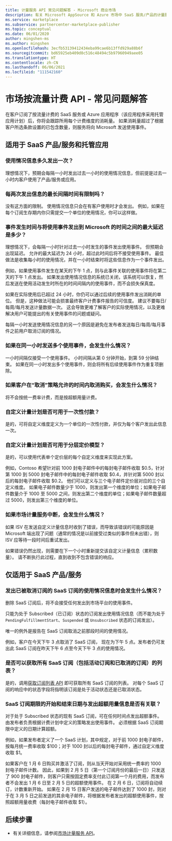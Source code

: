 ```yaml
---
title: 计量服务 API 常见问题解答 - Microsoft 商业市场
description: 有关 Microsoft AppSource 和 Azure 市场中 SaaS 服务/产品的计量服务 API 的常见问题解答。
ms.service: marketplace
ms.subservice: partnercenter-marketplace-publisher
ms.topic: conceptual
ms.date: 06/01/2020
author: mingshen-ms
ms.author: mingshen
ms.openlocfilehash: 3ecfb53139412434eba99cae6b13ffd929a88b6f
ms.sourcegitcommit: bd65925eb409d0c516c48494c5b97960949aee05
ms.translationtype: HT
ms.contentlocale: zh-CN
ms.lasthandoff: 06/06/2021
ms.locfileid: "111542160"
---
```

# <a name="marketplace-metered-billing-apis---faq"></a>市场按流量计费 API - 常见问题解答

在客户订阅了按流量计费的 SaaS 服务或 Azure 应用程序（该应用程序采用托管应用计划）后，你将会跟踪所用每个计费维度的消耗量。  如果消耗量超过了根据客户所选条款设置的已包含数量，则服务将向 Microsoft 发送使用事件。

## <a name="for-both-saas-offers-and-managed-apps"></a>适用于 SaaS 产品/服务和托管应用

### <a name="how-often-is-it-expected-to-emit-usage"></a>使用情况信息多久发出一次？

理想情况下，预期会每隔一小时发出过去一小时的使用情况信息，但前提是过去一小时内客户使用了产品/服务或应用。

### <a name="is-there-a-maximal-period-between-one-emission-and-the-next-one"></a>每两次发出信息的最长间隔时间有限制吗？

没有这方面的限制。 使用情况信息只会在有客户使用时才会发出。 例如，如果在每个订阅生存期内你只需提交一个单位的使用情况，你可以这样做。

### <a name="what-is-the-maximum-delay-between-the-time-an-event-occurs-and-the-time-a-usage-event-is-emitted-to-microsoft"></a>事件发生时间与将使用事件发出到 Microsoft 的时间之间的最大延迟是多少？

理想情况下，会每隔一小时针对过去一小时发生的事件发出使用事件。 但预期会出现延迟。 允许的最大延迟为 24 小时，超过此时间后将不接受使用事件。 最佳做法是收集每小时的使用情况，并在一小时结束时将这些信息作为一个事件发出。

例如，如果使用事件发生在某天的下午 1 点，则与此事件关联的使用事件将在第二天的下午 1 点发出。  如果发出使用情况信息的系统已关闭，该系统可以恢复，然后发送在使用活动发生时所在的时间间隔内的使用事件，而不会损失保真度。

如果在实际使用后已超过 24 小时，你仍可以通过后续的使用事件发出消耗的单位。  但是，这种做法可能会损害最终客户计费事件报告的可信度。  建议不要每日/每周/每月发送计量数据一次。  这会导致更难了解客户的实际使用情况，以及更难解决用户可能提出的有关使用事件的问题或疑问。

每隔一小时发送使用情况信息的另一个原因是避免在发布者发送每日/每周/每月事件之前用户取消订阅的情况。

### <a name="what-happens-when-you-send-more-than-one-usage-event-in-the-same-hour"></a>如果在同一小时发送多个使用事件，会发生什么情况？

一小时间隔仅接受一个使用事件。 小时间隔从第 0 分钟开始，到第 59 分钟结束。  如果在同一小时发出多个使用事件，则会将所有后续使用事件作为重复项删除。

### <a name="what-happens-when-the-customer-cancels-the-purchase-within-the-time-allowed-by-the-cancellation-policy"></a>如果客户在“取消”策略允许的时间内取消购买，会发生什么情况？

将不会按统一费率计费，而是按超额用量计费。

### <a name="can-custom-meter-plans-be-used-for-one-time-payments"></a>自定义计量计划是否可用于一次性付款？

是的，可将自定义维度定义为一个单位的一次性付款，并仅为每个客户发出此信息一次。

### <a name="can-custom-meter-plans-be-used-to-tiered-pricing-model"></a>自定义计量计划是否可用于分层定价模型？

是的，可以使用代表单个定价层的每个自定义维度来实现此方案。

例如，Contoso 希望针对前 1000 封电子邮件中的每封电子邮件收取 $0.5，针对第 1000 到 5000 封电子邮件中的每封电子邮件收取 $0.4，并针对第 5000 封以后的每封电子邮件收取 $0.2。 他们可以定义与三个电子邮件定价层对应的三个自定义维度。 如果电子邮件数量少于 1000，则发出第一个维度的单位；如果电子邮件数量介于 1000 至 5000 之间，则发出第二个维度的单位；如果电子邮件数量超过 5000，则发出第三个维度的单位。

### <a name="what-happens-if-the-marketplace-metering-service-has-an-outage"></a>如果市场计量服务中断，会发生什么情况？

如果 ISV 在发送自定义计量信息时收到了错误，而导致该错误的可能原因是 Microsoft 端出现了问题（通常的情况是以前接受过类似的事件但未出错），则 ISV 应等待一段时间后重试发出。

如果错误仍然出现，则需要在下一个小时重新提交该自定义计量信息（累积数量）。 请不断执行此过程，直到收到不包含错误的响应。

## <a name="for-saas-offers-only"></a>仅适用于 SaaS 产品/服务

### <a name="what-happens-when-you-emit-usage-for-a-saas-subscription-that-has-been-unsubscribed-already"></a>发出已被取消订阅的 SaaS 订阅的使用情况信息时会发生什么情况？

删除 SaaS 订阅后，将不会接受任何发出到市场平台的使用事件。

只能为处于 Subscribed（已订阅）状态的订阅发出使用情况信息（而不能为处于 `PendingFulfillmentStart`、`Suspended` 或 `Unsubscribed` 状态的订阅发出）。

唯一的例外是报告在 SaaS 订阅取消之前那段时间的使用情况。

例如，客户在今天下午 3 点取消了 SaaS 订阅， 现在为下午 5 点。发布者仍可发出此 SaaS 订阅在昨天下午 6 点至今天下午 3 点的使用情况。

### <a name="can-you-get-a-list-of-all-saas-subscriptions-including-active-and-unsubscribed-subscriptions"></a>是否可以获取所有 SaaS 订阅（包括活动订阅和已取消的订阅）的列表？

是的，调用[获取订阅列表 API](partner-center-portal/pc-saas-fulfillment-api-v2.md#subscription-apis) 即可获取所有 SaaS 订阅的列表。 对每个 SaaS 订阅的响应中的状态字段将指明该订阅是处于活动状态还是已取消状态。

### <a name="are-the-start-and-end-dates-of-saas-subscription-term-and-overage-usage-emission-connected"></a>SaaS 订阅期限的开始和结束日期与发出超额用量信息是否有关联？

对于处于 Subscribed 状态的现有 SaaS 订阅，可在任何时间点发出超额事件。 由发布者负责根据计费计划中定义的策略发出使用事件。 必须根据 SaaS 订阅期限中定义的日期计算超额。 

例如，如果发布者定义了一个 SaaS 计划，其中规定，对于前 1000 封电子邮件，按每月统一费率收取 $100；对于 1000 封以后的每封电子邮件，通过自定义维度收取 $1。

如果客户在 1 月 6 日购买并激活了订阅，则从当天开始对采用统一费率的 1000 封电子邮件计数。 因此，如果到 2 月 5 日（第一个订阅月份的最后一日）只发送了 900 封电子邮件，则客户只需按固定费率支付此订阅第一个月的费用，而发布者不会发出 1 月 6 日至 2 月 5 日的超额使用事件。 在 2 月 6 日，订阅将自动续订，计数重新开始。 如果在 2 月 15 日客户发送的电子邮件达到了 1000 封，则对于在 3 月 5 日之前发送的其余电子邮件，将根据发布者发出的超额使用事件，按照超额用量收费（每封电子邮件收取 $1）。

## <a name="next-steps"></a>后续步骤

- 有关详细信息，请参阅[市场计量服务 API](./marketplace-metering-service-apis.md)。
